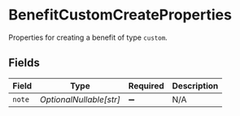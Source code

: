 # BenefitCustomCreateProperties

Properties for creating a benefit of type `custom`.


## Fields

| Field                   | Type                    | Required                | Description             |
| ----------------------- | ----------------------- | ----------------------- | ----------------------- |
| `note`                  | *OptionalNullable[str]* | :heavy_minus_sign:      | N/A                     |